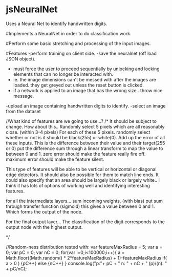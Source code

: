 # jsNeuralNet
Uses a Neural Net to identify handwritten digits.

#Implements a NeuralNet in order to do classification work. 

#Perform some basic stretching and processing of the input images. 

#Features 
-perform training on client side. 
-save the neuralnet (off load JSON object).
- must force the user to proceed sequentially by unlocking and locking elements that can no longer be interacted with. 
-    ie. the image dimensions can't be messed with after the images are loaded. they get greyed out unless the reset button is clicked.
- if a network is applied to an image that has the wrong size.. throw nice message.  
 
-upload an image containing handwritten digits to identify. 
-select an image from the dataset

//What kind of features are we going to use...?
/*
It should be subject to change. 
How about this.. 
Randomly select 5 pixels which are all reasonably close. (within 3-4 pixels)
For each of these 5 pixels. randomly select whether or not is it should be black(255) or white(0). 
Add up the error of all these inputs. 
This is the difference between their value and their target(255 or 0)
put the difference sum through a linear transform to map the value to between 0 and 1. 
zero error should make the feature really fire off.
maximum error should make the feature silent.

This type of features will be able to be vertical or horizontal or diagonal edge detectors. 
It should also be possible for them to match line ends. 
It could also specify that an area should be largely black or largely white..
I think it has lots of options of working well and identifying interesting features. 

for all the intermediate layers... 
sum incoming weights. (with bias)
put sum through transfer function (sigmoid) this gives a value between 0 and 1. 
Which forms the output of the node.

For the final output layer... 
The classification of the digit corresponds to the output node with the highest output. 

*/

//Random-ness distribution tested with:
var featureMaxRadius = 5;
var a = 0;
var pC = 0;
var nC = 0;
for(var i=0;i<100000;i++){
 a = Math.floor((Math.random() * 2*featureMaxRadius) + 1)-featureMaxRadius
 if( a > 0 ) {pC++}
 else {nC++}
}
console.log("p:"+ pC + " n: " + nC + " (p)/(n): " + pC/nC);